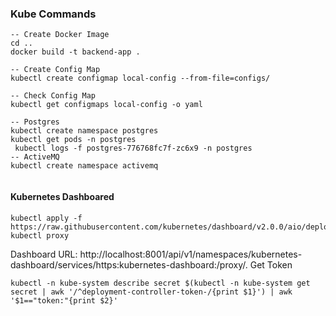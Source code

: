 ### Kube Commands

```
-- Create Docker Image
cd ..
docker build -t backend-app .

-- Create Config Map
kubectl create configmap local-config --from-file=configs/

-- Check Config Map
kubectl get configmaps local-config -o yaml

-- Postgres
kubectl create namespace postgres
kubectl get pods -n postgres
 kubectl logs -f postgres-776768fc7f-zc6x9 -n postgres
-- ActiveMQ
kubectl create namespace activemq


```

#### Kubernetes Dashboared
```shell script
kubectl apply -f https://raw.githubusercontent.com/kubernetes/dashboard/v2.0.0/aio/deploy/recommended.yaml
kubectl proxy
```
Dashboard URL: http://localhost:8001/api/v1/namespaces/kubernetes-dashboard/services/https:kubernetes-dashboard:/proxy/.
Get Token
```shell script
kubectl -n kube-system describe secret $(kubectl -n kube-system get secret | awk '/^deployment-controller-token-/{print $1}') | awk '$1=="token:"{print $2}'
```